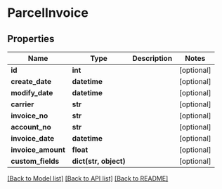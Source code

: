 # ParcelInvoice

## Properties
Name | Type | Description | Notes
------------ | ------------- | ------------- | -------------
**id** | **int** |  | [optional] 
**create_date** | **datetime** |  | [optional] 
**modify_date** | **datetime** |  | [optional] 
**carrier** | **str** |  | [optional] 
**invoice_no** | **str** |  | [optional] 
**account_no** | **str** |  | [optional] 
**invoice_date** | **datetime** |  | [optional] 
**invoice_amount** | **float** |  | [optional] 
**custom_fields** | **dict(str, object)** |  | [optional] 

[[Back to Model list]](../README.md#documentation-for-models) [[Back to API list]](../README.md#documentation-for-api-endpoints) [[Back to README]](../README.md)


